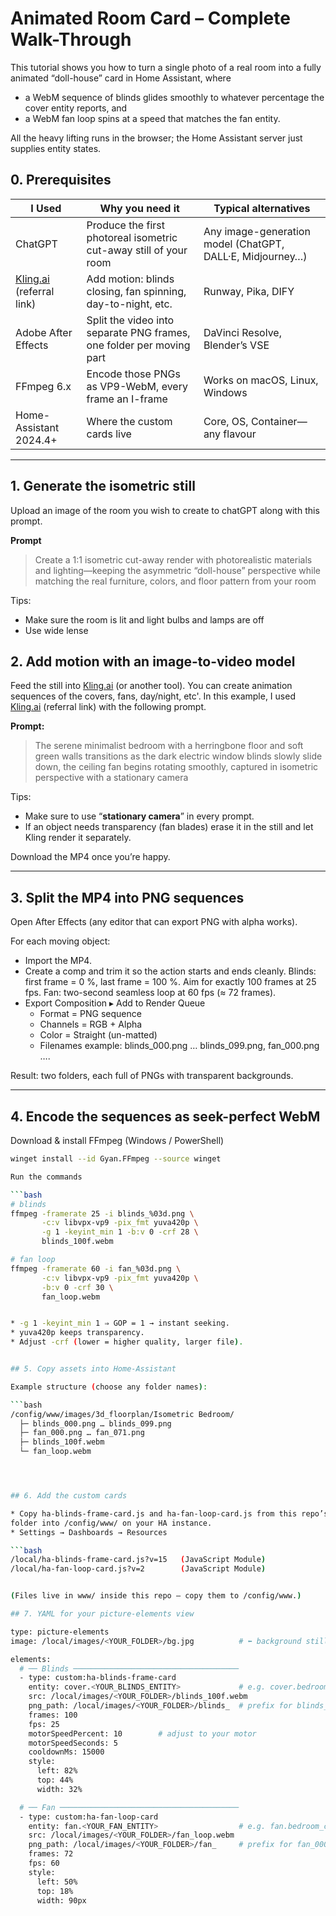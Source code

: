 # Animated Room Card – Complete Walk-Through  


This tutorial shows you how to turn a single photo of a real room into a fully animated “doll-house” card in Home Assistant, where

* a WebM sequence of blinds glides smoothly to whatever percentage the cover entity reports, and
* a WebM fan loop spins at a speed that matches the fan entity.

All the heavy lifting runs in the browser; the Home Assistant server just supplies entity states.



## 0. Prerequisites
| I Used | Why you need it |Typical alternatives|
|------|---------|---------------|
| ChatGPT | Produce the first photoreal isometric cut-away still of your room | Any image-generation model (ChatGPT, DALL·E, Midjourney…)
| [Kling.ai](https://klingai.com/h5-app/invitation?code=7BLZEBP5VTT5) (referral link) | Add motion: blinds closing, fan spinning, day-to-night, etc. | Runway, Pika, DIFY
| Adobe After Effects| Split the video into separate PNG frames, one folder per moving part | DaVinci Resolve, Blender’s VSE
| FFmpeg 6.x | Encode those PNGs as VP9-WebM, every frame an I-frame | Works on macOS, Linux, Windows
| Home-Assistant 2024.4+ | Where the custom cards live | Core, OS, Container—any flavour

---

## 1. Generate the isometric still

Upload an image of the room you wish to create to chatGPT along with this prompt.

**Prompt**

> Create a 1:1 isometric cut-away render with photorealistic materials and lighting—keeping the asymmetric “doll-house” perspective while matching the real furniture, colors, and floor pattern from your room

Tips:
* Make sure the room is lit and light bulbs and lamps are off
* Use wide lense


## 2. Add motion with an image-to-video model
 
Feed the still into [Kling.ai](https://klingai.com/h5-app/invitation?code=7BLZEBP5VTT5) (or another tool). You can create animation sequences of the covers, fans, day/night, etc'. In this example, I used [Kling.ai](https://klingai.com/h5-app/invitation?code=7BLZEBP5VTT5) (referral link) with the following prompt.

**Prompt:**
> The serene minimalist bedroom with a herringbone floor and soft green walls transitions as the dark electric window blinds slowly slide down, the ceiling fan begins rotating smoothly, captured in isometric perspective with a stationary camera



Tips:
* Make sure to use “**stationary camera**” in every prompt.  
* If an object needs transparency (fan blades) erase it in the still and let Kling render it separately.

Download the MP4 once you’re happy.

---

## 3. Split the MP4 into PNG sequences

Open After Effects (any editor that can export PNG with alpha works).

For each moving object:

* Import the MP4.
* Create a comp and trim it so the action starts and ends cleanly.
Blinds: first frame = 0 %, last frame = 100 %. Aim for exactly 100 frames at 25 fps.
Fan: two-second seamless loop at 60 fps (≈ 72 frames).
* Export Composition ▸ Add to Render Queue
	* Format = PNG sequence
	* Channels = RGB + Alpha
	* Color = Straight (un-matted)
	* Filenames example: blinds_000.png … blinds_099.png, fan_000.png ….

Result: two folders, each full of PNGs with transparent backgrounds.


---

## 4. Encode the sequences as seek-perfect WebM

Download & install FFmpeg (Windows / PowerShell)

```bash
winget install --id Gyan.FFmpeg --source winget

Run the commands

```bash
# blinds
ffmpeg -framerate 25 -i blinds_%03d.png \
       -c:v libvpx-vp9 -pix_fmt yuva420p \
       -g 1 -keyint_min 1 -b:v 0 -crf 28 \
       blinds_100f.webm

# fan loop
ffmpeg -framerate 60 -i fan_%03d.png \
       -c:v libvpx-vp9 -pix_fmt yuva420p \
       -b:v 0 -crf 30 \
       fan_loop.webm


* -g 1 -keyint_min 1 ⇒ GOP = 1 → instant seeking.
* yuva420p keeps transparency.
* Adjust -crf (lower = higher quality, larger file).


## 5. Copy assets into Home-Assistant

Example structure (choose any folder names):

```bash
/config/www/images/3d_floorplan/Isometric Bedroom/
  ├─ blinds_000.png … blinds_099.png
  ├─ fan_000.png … fan_071.png
  ├─ blinds_100f.webm
  └─ fan_loop.webm




## 6. Add the custom cards

* Copy ha-blinds-frame-card.js and ha-fan-loop-card.js from this repo’s www/
folder into /config/www/ on your HA instance.
* Settings → Dashboards → Resources

```bash
/local/ha-blinds-frame-card.js?v=15   (JavaScript Module)
/local/ha-fan-loop-card.js?v=2        (JavaScript Module)


(Files live in www/ inside this repo – copy them to /config/www.)

## 7. YAML for your picture-elements view

type: picture-elements
image: /local/images/<YOUR_FOLDER>/bg.jpg          # ⬅ background still

elements:
  # ── Blinds ─────────────────────────────────────
  - type: custom:ha-blinds-frame-card
    entity: cover.<YOUR_BLINDS_ENTITY>             # e.g. cover.bedroom_blinds
    src: /local/images/<YOUR_FOLDER>/blinds_100f.webm
    png_path: /local/images/<YOUR_FOLDER>/blinds_  # prefix for blinds_000.png …
    frames: 100
    fps: 25
    motorSpeedPercent: 10        # adjust to your motor
    motorSpeedSeconds: 5
    cooldownMs: 15000
    style:
      left: 82%
      top: 44%
      width: 32%

  # ── Fan ────────────────────────────────────────
  - type: custom:ha-fan-loop-card
    entity: fan.<YOUR_FAN_ENTITY>                  # e.g. fan.bedroom_ceiling
    src: /local/images/<YOUR_FOLDER>/fan_loop.webm
    png_path: /local/images/<YOUR_FOLDER>/fan_     # prefix for fan_000.png …
    frames: 72
    fps: 60
    style:
      left: 50%
      top: 18%
      width: 90px

